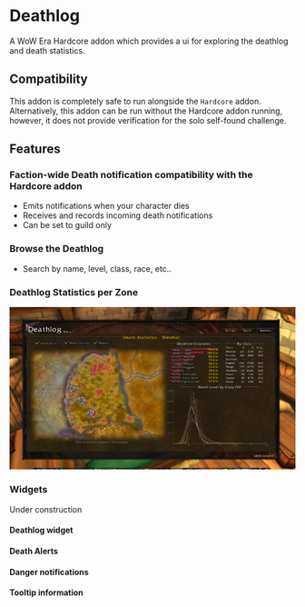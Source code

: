 # Deathlog

A WoW Era Hardcore addon which provides a ui for exploring the deathlog and death statistics.

## Compatibility

This addon is completely safe to run alongside the `Hardcore` addon.  Alternatively, this addon can be run without the Hardcore addon running, however, it does not provide verification for the solo self-found challenge.

## Features

### Faction-wide Death notification compatibility with the Hardcore addon
* Emits notifications when your character dies
* Receives and records incoming death notifications
* Can be set to guild only

### Browse the Deathlog
* Search by name, level, class, race, etc..

### Deathlog Statistics per Zone

![Westfall death statistics](statistics_westfall.png)

### Widgets
Under construction

#### Deathlog widget

#### Death Alerts

#### Danger notifications

#### Tooltip information
